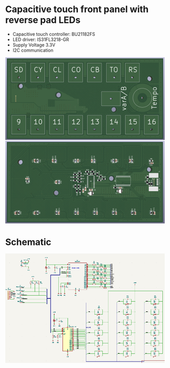 # Capacitive touch front panel with reverse pad LEDs

* Capacitive touch controller: BU21182FS
* LED driver: IS31FL3218-GR
* Supply Voltage 3.3V
* I2C communication

![](right_panel_top.png)
![](right_panel_bot.png)

# Schematic
![](right_panel_SCH.png)

